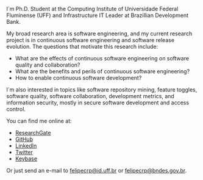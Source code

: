 I´m Ph.D. Student at the Computing Institute of Universidade Federal Fluminense (UFF) and Infrastructure IT Leader at Brazillian Development Bank.  

My broad research area is software engineering, and my current research project is in continuous software engineering and software release evolution. The questions that motivate this research include:
  - What are the effects of continuous software engineering on software quality and collaboration?
  - What are the benefits and perils of continuous software engineering?
  - How to enable continuous software development? 

I´m also interested in topics like software repository mining, feature toggles, software quality, software collaboration, development metrics, and information security, mostly in secure software development and access control.

You can find me online at:
  - [ResearchGate ](https://www.researchgate.net/profile/Felipe_Rego_Pinto2)
  - [GitHub](https://github.com/felipecrp) 
  - [LinkedIn](http://linkedin.com/in/felipecrp) 
  - [Twitter](https://twitter.com/felipecrp) 
  - [Keybase](https://keybase.io/felipecrp) 

Or just send an e-mail to <felipecrp@id.uff.br> or <felipecrp@bndes.gov.br>.

